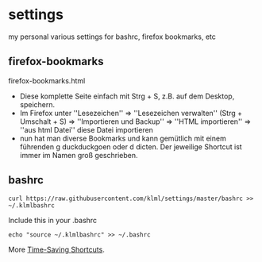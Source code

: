 # settings
my personal various settings for bashrc, firefox bookmarks, etc


## firefox-bookmarks

firefox-bookmarks.html

* Diese komplette Seite einfach mit Strg + S, z.B. auf dem Desktop, speichern.
* Im Firefox unter ''Lesezeichen'' ⇒ ''Lesezeichen verwalten'' (Strg + Umschalt + S) ⇒ ''Importieren und Backup'' ⇒ ''HTML importieren'' ⇒ ''aus html Datei'' diese Datei importieren
* nun hat man diverse Bookmarks und kann gemütlich mit einem führenden <span class="lemma">g </span> duckduckgoen oder <span class="lemma">d </span> dicten. Der jeweilige Shortcut ist immer im Namen groß geschrieben.


## bashrc

```
curl https://raw.githubusercontent.com/klml/settings/master/bashrc >> ~/.klmlbashrc
```

Include this in your .bashrc
```
echo "source ~/.klmlbashrc" >> ~/.bashrc
```

More [Time-Saving Shortcuts](https://lifehacker.com/become-a-command-line-ninja-with-these-time-saving-shor-5743814).